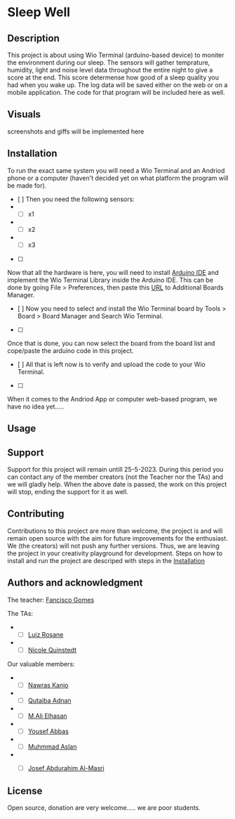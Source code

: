 # Sleep Well

## Description
This project is about using Wio Terminal (arduino-based device) to moniter the environment during our sleep. The sensors will gather temprature, humidity, light and noise level data throughout the entire night to give a score at the end. This score determense how good of a sleep quality you had when you wake up. The log data will be saved either on the web or on a mobile application. The code for that program will be included here as well. 

## Visuals
screenshots and giffs will be implemented here

## Installation
To run the exact same system you will need a Wio Terminal and an Andriod phone or a computer (haven't decided yet on what platform the program will be made for). 
- [ ] 
Then you need the following sensors: 
 - - [ ] x1
 - - [ ] x2 
 - - [ ] x3

- [ ] 
Now that all the hardware is here, you will need to install [Arduino IDE](https://www.arduino.cc/en/software) and implement the Wio Terminal Library inside the Arduino IDE. This can be done by going File > Preferences, then paste this [URL](https://files.seeedstudio.com/arduino/package_seeeduino_boards_index.json) to Additional Boards Manager. 
- [ ] 
Now you need to select and install the Wio Terminal board by Tools > Board > Board Manager and Search Wio Terminal. 
- [ ] 
Once that is done, you can now select the board from the board list and cope/paste the arduino code in this project. 
- [ ] 
All that is left now is to verify and upload the code to your Wio Terminal. 

- [ ] 
When it comes to the Andriod App or computer web-based program, we have no idea yet.....

 
## Usage


## Support
Support for this project will remain untill 25-5-2023. During this period you can contact any of the member creators (not the Teacher nor the TAs) and we will gladly help. 
When the above date is passed, the work on this project will stop, ending the support for it as well. 

## Contributing
Contributions to this project are more than welcome, the project is and will remain open source with the aim for future improvements for the enthusiast. We (the creators) will not push any further versions. Thus, we are leaving the project in your creativity playground for development. 
Steps on how to install and run the project are descriped with steps in the [Installation](#-Installation)

## Authors and acknowledgment

The teacher: [Fancisco Gomes](https://git.chalmers.se/francisco.gomes)

The TAs:
- - [ ] [Luiz Rosane](https://git.chalmers.se/philippi)
- - [ ] [Nicole Quinstedt](https://git.chalmers.se/nicolean)

Our valuable members: 
- - [ ] [Nawras Kanjo](https://git.chalmers.se/nawrask)
- - [ ] [Qutaiba Adnan](https://git.chalmers.se/qutaiba)
- - [ ] [M.Ali Elhasan](https://git.chalmers.se/elhasan)
- - [ ] [Yousef Abbas](https://git.chalmers.se/yousefab)
- - [ ] [Muhmmad Aslan](https://git.chalmers.se/muhmmad)
- - [ ] [Josef Abdurahim Al-Masri](https://git.chalmers.se/josefab)


## License
Open source, donation are very welcome..... we are poor students.
